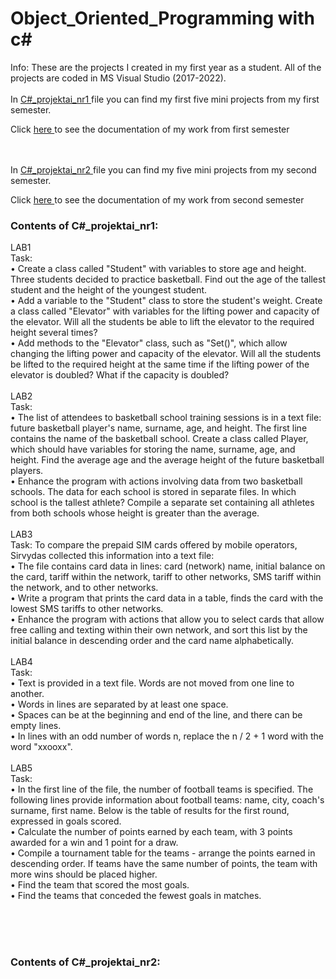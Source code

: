 # Object_Oriented_Programming with c#
Info: These are the projects I created in my first year as a student. All of the projects are coded in MS Visual Studio (2017-2022).
<br><br>
In  <a href="https://github.com/Martis16/Object_Oriented_Programming/tree/main/C%23_projektai_nr1"> C#_projektai_nr1 </a>
file you can find my first five mini projects from my first semester. 

<p>
  Click
  <a href="https://github.com/Martis16/Object_Oriented_Programming/blob/main/C%23_projektai_nr1/IFIN12_Burneika_Martynas.pdf"> here </a>
  to see the documentation of my work from first semester
</p>
<br><br>
In  <a href="https://github.com/Martis16/Object_Oriented_Programming/tree/main/C%23_projektai_nr2"> C#_projektai_nr2 </a>
file you can find my five mini projects from my second semester. 

<p>
  Click
  <a href="https://github.com/Martis16/Object_Oriented_Programming/blob/main/C%23_projektai_nr2/IFIN-12_Martynas_Burneika.pdf"> here </a>
  to see the documentation of my work from second semester
</p>

<h3>Contents of C#_projektai_nr1:</h3>

LAB1
<br>Task:
<br>• Create a class called "Student" with variables to store age and height. Three students decided to practice basketball. Find out the age of the tallest student and the height of the youngest student.
<br>• Add a variable to the "Student" class to store the student's weight. Create a class called "Elevator" with variables for the lifting power and capacity of the elevator. Will all the students be able to lift the elevator to the required height several times?
<br>• Add methods to the "Elevator" class, such as "Set()", which allow changing the lifting power and capacity of the elevator. Will all the students be lifted to the required height at the same time if the lifting power of the elevator is doubled? What if the capacity is doubled?
<br><br>
LAB2
<br>Task:
<br>• The list of attendees to basketball school training sessions is in a text file: future basketball player's name, surname, age, and height. The first line contains the name of the basketball school. Create a class called Player, which should have variables for storing the name, surname, age, and height. Find the average age and the average height of the future basketball players.
<br>• Enhance the program with actions involving data from two basketball schools. The data for each school is stored in separate files. In which school is the tallest athlete? Compile a separate set containing all athletes from both schools whose height is greater than the average.
<br><br>
LAB3
<br>Task:
To compare the prepaid SIM cards offered by mobile operators, Sirvydas collected this information into a text file:
<br>• The file contains card data in lines: card (network) name, initial balance on the card, tariff within the network, tariff to other networks, SMS tariff within the network, and to other networks.
<br>• Write a program that prints the card data in a table, finds the card with the lowest SMS tariffs to other networks.
<br>• Enhance the program with actions that allow you to select cards that allow free calling and texting within their own network, and sort this list by the initial balance in descending order and the card name alphabetically.
<br><br>
LAB4
<br>Task:
<br>• Text is provided in a text file. Words are not moved from one line to another.
<br>• Words in lines are separated by at least one space.
<br>• Spaces can be at the beginning and end of the line, and there can be empty lines.
<br>• In lines with an odd number of words n, replace the n / 2 + 1 word with the word "xxooxx".
<br><br>
LAB5
<br>Task:
<br>• In the first line of the file, the number of football teams is specified. The following lines provide information about football teams: name, city, coach's surname, first name. Below is the table of results for the first round, expressed in goals scored.
<br>• Calculate the number of points earned by each team, with 3 points awarded for a win and 1 point for a draw.
<br>• Compile a tournament table for the teams - arrange the points earned in descending order. If teams have the same number of points, the team with more wins should be placed higher.
<br>• Find the team that scored the most goals.
<br>• Find the teams that conceded the fewest goals in matches.
<br><br>

<br><br>

<h3>Contents of C#_projektai_nr2:</h3>



